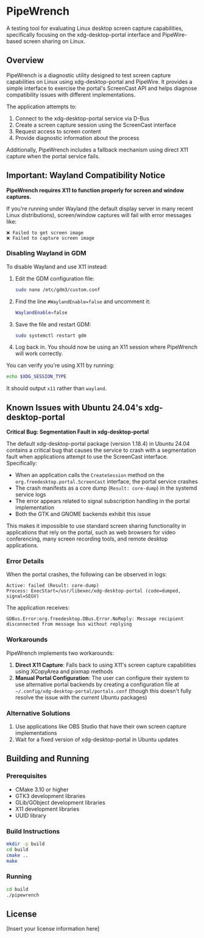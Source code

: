 # PipeWrench

A testing tool for evaluating Linux desktop screen capture capabilities, specifically focusing on the xdg-desktop-portal interface and PipeWire-based screen sharing on Linux.

## Overview

PipeWrench is a diagnostic utility designed to test screen capture capabilities on Linux using xdg-desktop-portal and PipeWire. It provides a simple interface to exercise the portal's ScreenCast API and helps diagnose compatibility issues with different implementations.

The application attempts to:
1. Connect to the xdg-desktop-portal service via D-Bus
2. Create a screen capture session using the ScreenCast interface
3. Request access to screen content
4. Provide diagnostic information about the process

Additionally, PipeWrench includes a fallback mechanism using direct X11 capture when the portal service fails.

## Important: Wayland Compatibility Notice

**PipeWrench requires X11 to function properly for screen and window captures.**

If you're running under Wayland (the default display server in many recent Linux distributions), screen/window captures will fail with error messages like:
```
❌ Failed to get screen image
❌ Failed to capture screen image
```

### Disabling Wayland in GDM

To disable Wayland and use X11 instead:

1. Edit the GDM configuration file:
   ```bash
   sudo nano /etc/gdm3/custom.conf
   ```

2. Find the line `#WaylandEnable=false` and uncomment it:
   ```bash
   WaylandEnable=false
   ```

3. Save the file and restart GDM:
   ```bash
   sudo systemctl restart gdm
   ```

4. Log back in. You should now be using an X11 session where PipeWrench will work correctly.

You can verify you're using X11 by running:
```bash
echo $XDG_SESSION_TYPE
```
It should output `x11` rather than `wayland`.

## Known Issues with Ubuntu 24.04's xdg-desktop-portal

**Critical Bug: Segmentation Fault in xdg-desktop-portal**

The default xdg-desktop-portal package (version 1.18.4) in Ubuntu 24.04 contains a critical bug that causes the service to crash with a segmentation fault when applications attempt to use the ScreenCast interface. Specifically:

- When an application calls the `CreateSession` method on the `org.freedesktop.portal.ScreenCast` interface, the portal service crashes
- The crash manifests as a core dump (`Result: core-dump`) in the systemd service logs
- The error appears related to signal subscription handling in the portal implementation
- Both the GTK and GNOME backends exhibit this issue

This makes it impossible to use standard screen sharing functionality in applications that rely on the portal, such as web browsers for video conferencing, many screen recording tools, and remote desktop applications.

### Error Details

When the portal crashes, the following can be observed in logs:

```
Active: failed (Result: core-dump) 
Process: ExecStart=/usr/libexec/xdg-desktop-portal (code=dumped, signal=SEGV)
```

The application receives:

```
GDBus.Error:org.freedesktop.DBus.Error.NoReply: Message recipient disconnected from message bus without replying
```

### Workarounds

PipeWrench implements two workarounds:

1. **Direct X11 Capture**: Falls back to using X11's screen capture capabilities using XCopyArea and pixmap methods
2. **Manual Portal Configuration**: The user can configure their system to use alternative portal backends by creating a configuration file at `~/.config/xdg-desktop-portal/portals.conf` (though this doesn't fully resolve the issue with the current Ubuntu packages)

### Alternative Solutions

1. Use applications like OBS Studio that have their own screen capture implementations
2. Wait for a fixed version of xdg-desktop-portal in Ubuntu updates

## Building and Running

### Prerequisites

- CMake 3.10 or higher
- GTK3 development libraries
- GLib/GObject development libraries
- X11 development libraries
- UUID library

### Build Instructions

```bash
mkdir -p build
cd build
cmake ..
make
```

### Running

```bash
cd build
./pipewrench
```

## License

[Insert your license information here]